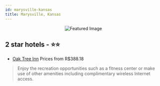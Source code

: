 ```yaml
---
id: marysville-kansas
title: Marysville, Kansas
---
```


<center><img src="https://i.travelapi.com/hotels/1000000/290000/284900/284882/ca845c3c_z.jpg" alt="Featured Image" /></center>


##  2 star hotels - ⭐️⭐️

-    [Oak Tree Inn](https://us.hurb.com/hotels/marysville/oak-tree-inn-JNP-JP260836?cmp=18055) Prices from R$388.18
   > Enjoy the recreation opportunities such as a fitness center or make use of other amenities including complimentary wireless Internet access.

